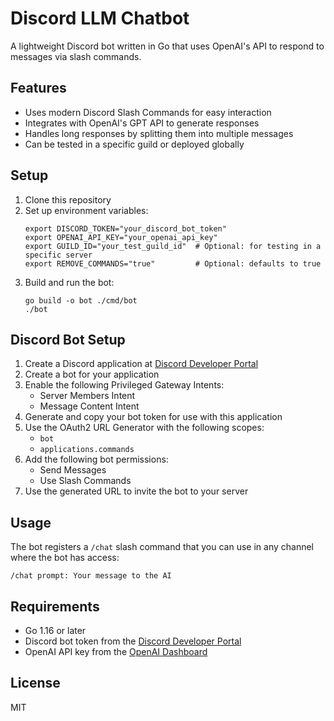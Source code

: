 # Discord LLM Chatbot

A lightweight Discord bot written in Go that uses OpenAI's API to respond to messages via slash commands.

## Features

- Uses modern Discord Slash Commands for easy interaction
- Integrates with OpenAI's GPT API to generate responses
- Handles long responses by splitting them into multiple messages
- Can be tested in a specific guild or deployed globally

## Setup

1. Clone this repository
2. Set up environment variables:
   ```
   export DISCORD_TOKEN="your_discord_bot_token"
   export OPENAI_API_KEY="your_openai_api_key"
   export GUILD_ID="your_test_guild_id"  # Optional: for testing in a specific server
   export REMOVE_COMMANDS="true"         # Optional: defaults to true
   ```
3. Build and run the bot:
   ```
   go build -o bot ./cmd/bot
   ./bot
   ```

## Discord Bot Setup

1. Create a Discord application at [Discord Developer Portal](https://discord.com/developers/applications)
2. Create a bot for your application
3. Enable the following Privileged Gateway Intents:
   - Server Members Intent
   - Message Content Intent
4. Generate and copy your bot token for use with this application
5. Use the OAuth2 URL Generator with the following scopes:
   - `bot`
   - `applications.commands`
6. Add the following bot permissions:
   - Send Messages
   - Use Slash Commands
7. Use the generated URL to invite the bot to your server

## Usage

The bot registers a `/chat` slash command that you can use in any channel where the bot has access:

```
/chat prompt: Your message to the AI
```

## Requirements

- Go 1.16 or later
- Discord bot token from the [Discord Developer Portal](https://discord.com/developers/applications)
- OpenAI API key from the [OpenAI Dashboard](https://platform.openai.com/account/api-keys)

## License

MIT